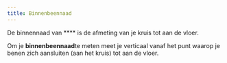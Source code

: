 ```yaml
---
title: Binnenbeennaad
---
```


De binnennaad van \*\*\*\* is de afmeting van je kruis tot aan de vloer.

Om je **binnenbeennaad**te meten meet je verticaal vanaf het punt waarop je benen zich aansluiten (aan het kruis) tot aan de vloer.
